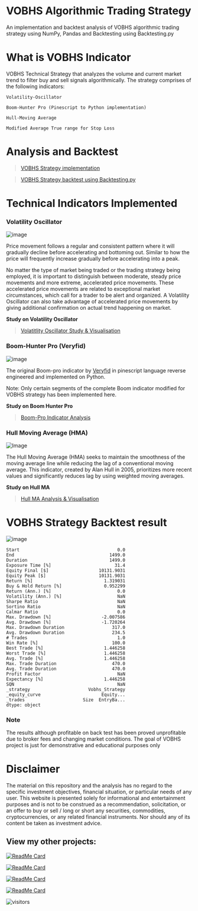 # VOBHS Algorithmic Trading Strategy
An implementation and backtest analysis of VOBHS algorithmic trading strategy using NumPy, Pandas and Backtesting using Backtesting.py

# What is VOBHS Indicator

VOBHS Technical Strategy that analyzes the volume and current market trend to filter buy and sell signals algorithmically. The strategy comprises of the following indicators:

```
Volatility-Oscillator

Boom-Hunter Pro (Pinescript to Python implementation)

Hull-Moving Average

Modified Average True range for Stop Loss
```
# Analysis and Backtest

> [VOBHS Strategy implementation](https://github.com/royceanton/VOBHS-Algo-trading-strategy/blob/main/vobhs-single-asset.ipynb)

> [VOBHS Strategy backtest using Backtesting.py](https://github.com/royceanton/VOBHS-Algo-trading-strategy/blob/main/vobhs-backtest.ipynb)

# Technical Indicators Implemented

### Volatility Oscillator

![image](https://i.gyazo.com/aede35dcd46f562cc7c70ade8e8184ec.png)

Price movement follows a regular and consistent pattern where it will gradually decline before accelerating and bottoming out. Similar to how the price will frequently increase gradually before accelerating into a peak.

No matter the type of market being traded or the trading strategy being employed, it is important to distinguish between moderate, steady price movements and more extreme, accelerated price movements. These accelerated price movements are related to exceptional market circumstances, which call for a trader to be alert and organized. A Volatility Oscillator can also take advantage of accelerated price movements by giving additional confirmation on actual trend happening on market.

**Study on Volatility Oscillator**

> [Volatitlity Oscillator Study & Visualisation](https://jovian.ai/ranton95/volatility-oscillator-1)

### Boom-Hunter Pro (Veryfid)

![image](https://i.gyazo.com/f58555df01b47cbb979d51563a2bdbd8.png)

The original Boom-pro indicator by [Veryfid](https://wiki.boomhunter.net/) in pinescript language reverse engineered and implemented on Python. 

Note: Only certain segments of the complete Boom indicator modified for VOBHS strategy has been implemented here.

**Study on Boom Hunter Pro**
> [Boom-Pro Indicator Analysis](https://jovian.ai/ranton95/boom-hunter-pro)

### Hull Moving Average (HMA)

![Image](https://i.gyazo.com/ac826a3c8d2efd43b6a46d345bdfea8b.png)

The Hull Moving Average (HMA) seeks to maintain the smoothness of the moving average line while reducing the lag of a conventional moving average. This indicator, created by Alan Hull in 2005, prioritizes more recent values and significantly reduces lag by using weighted moving averages.

**Study on Hull MA**
> [Hull MA Analysis & Visualisation](https://jovian.ai/ranton95/hull-ma-1)



# VOBHS Strategy Backtest result
![image](https://i.gyazo.com/45c939e9df46218622c4434ddde662bc.png)

```
Start                                     0.0
End                                    1499.0
Duration                               1499.0
Exposure Time [%]                        31.4
Equity Final [$]                   10131.9031
Equity Peak [$]                    10131.9031
Return [%]                           1.319031
Buy & Hold Return [%]                0.952299
Return (Ann.) [%]                         0.0
Volatility (Ann.) [%]                     NaN
Sharpe Ratio                              NaN
Sortino Ratio                             NaN
Calmar Ratio                              0.0
Max. Drawdown [%]                   -2.007586
Avg. Drawdown [%]                   -1.720264
Max. Drawdown Duration                  317.0
Avg. Drawdown Duration                  234.5
# Trades                                  1.0
Win Rate [%]                            100.0
Best Trade [%]                       1.446258
Worst Trade [%]                      1.446258
Avg. Trade [%]                       1.446258
Max. Trade Duration                     470.0
Avg. Trade Duration                     470.0
Profit Factor                             NaN
Expectancy [%]                       1.446258
SQN                                       NaN
_strategy                      Vobhs_Strategy
_equity_curve                       Equity...
_trades                      Size  EntryBa...
dtype: object
```

### Note
The results although profitable on back test has been proved unprofitable due to broker fees and changing market conditions. The goal of VOBHS project is just for demonstrative and educational purposes only

# Disclaimer

The material on this repository and the analysis has no regard to the specific investment objectives, financial situation, or particular needs of any user. This website is presented solely for informational and entertainment purposes and is not to be construed as a recommendation, solicitation, or an offer to buy or sell / long or short any securities, commodities, cryptocurrencies, or any related financial instruments. Nor should any of its content be taken as investment advice.

## View my other projects:
[![ReadMe Card](https://github-readme-stats.vercel.app/api/pin/?username=royceanton&repo=CISE-Telegram-Crypto-Screener-Bot)](https://github.com/royceanton/CISE-Telegram-Crypto-Screener-Bot)

[![ReadMe Card](https://github-readme-stats.vercel.app/api/pin/?username=royceanton&repo=Physics-experiments)](https://github.com/royceanton/Physics-experiments)

[![ReadMe Card](https://github-readme-stats.vercel.app/api/pin/?username=royceanton&repo=Cointegration-Filter-for-Pairs-Trading)](https://github.com/royceanton/Cointegration-Filter-for-Pairs-Trading)

[![ReadMe Card](https://github-readme-stats.vercel.app/api/pin/?username=royceanton&repo=VOBHS-algo-trading-strategy)](https://github.com/royceanton/VOBHS-algo-trading-strategy)


![visitors](https://visitor-badge.laobi.icu/badge?page_id=royceanton.VOBHS-algo-trading-strategy)
